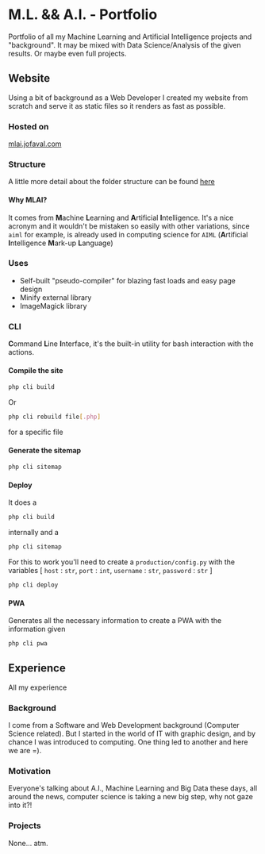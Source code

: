 # M.L. && A.I. - Portfolio #
Portfolio of all my Machine Learning and Artificial Intelligence projects and "background".
It may be mixed with Data Science/Analysis of the given results. Or maybe even full projects.

## Website
Using a bit of background as a Web Developer I created my website from scratch and serve it as static files so it renders as fast as possible.

### Hosted on
[mlai.jofaval.com](https://mlai.jofaval.com)

### Structure
A little more detail about the folder structure can be found [here](./docs/en/Structure.md)

#### Why MLAI?
It comes from **M**achine **L**earning and **A**rtificial **I**ntelligence. It's a nice acronym and it wouldn't be mistaken so easily with other variations, since `aiml` for example, is already used in computing science for `AIML` (**A**rtificial **I**ntelligence **M**ark-up **L**anguage)

### Uses
- Self-built "pseudo-compiler" for blazing fast loads and easy page design
- Minify external library
- ImageMagick library


### CLI
**C**ommand **L**ine **I**nterface, it's the built-in utility for bash interaction with the actions.

#### Compile the site

```bash
php cli build
```

Or 
```bash
php cli rebuild file[.php]
```
for a specific file

#### Generate the sitemap

```bash
php cli sitemap
```

#### Deploy
It does a 
```bash
php cli build
```
internally and a
```bash
php cli sitemap
```

For this to work you'll need to create a `production/config.py` with the variables [ `host` : `str`, `port` : `int`, `username` : `str`, `password` : `str` ]


```bash
php cli deploy
```

#### PWA
Generates all the necessary information to create a PWA with the information given


```bash
php cli pwa
```

## Experience

All my experience

### Background
I come from a Software and Web Development background (Computer Science related). But I started in the world of IT with graphic design, and by chance I was introduced to computing. One thing led to another and here we are =).

### Motivation
Everyone's talking about A.I., Machine Learning and Big Data these days, all around the news, computer science is taking a new big step, why not gaze into it?!

### Projects
None... atm.